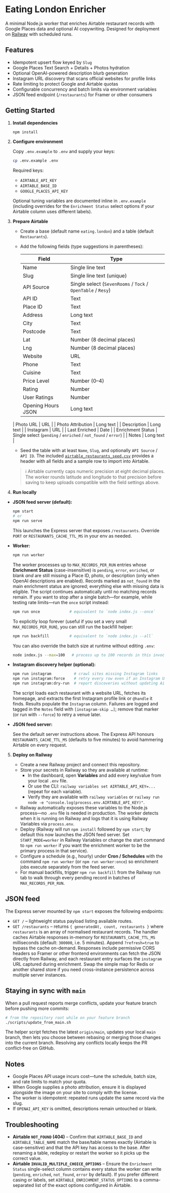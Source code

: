 # Eating London Enricher

A minimal Node.js worker that enriches Airtable restaurant records with Google Places data and optional AI copywriting. Designed for deployment on [Railway](https://railway.app/) with scheduled runs.

## Features

- Idempotent upsert flow keyed by `Slug`
- Google Places Text Search + Details + Photos hydration
- Optional OpenAI-powered description blurb generation
- Instagram URL discovery that scans official websites for profile links
- Rate limiting to protect Google and Airtable quotas
- Configurable concurrency and batch limits via environment variables
- JSON feed endpoint (`/restaurants`) for Framer or other consumers

## Getting Started

1. **Install dependencies**

   ```bash
   npm install
   ```

2. **Configure environment**

   Copy `.env.example` to `.env` and supply your keys:

   ```bash
   cp .env.example .env
   ```

   Required keys:

   - `AIRTABLE_API_KEY`
   - `AIRTABLE_BASE_ID`
   - `GOOGLE_PLACES_API_KEY`

   Optional tuning variables are documented inline in `.env.example` (including overrides for the `Enrichment Status` select options if your Airtable column uses different labels).

3. **Prepare Airtable**

   - Create a base (default name `eating.london`) and a table (default `Restaurants`).
   - Add the following fields (type suggestions in parentheses):

     | Field | Type |
     | --- | --- |
     | Name | Single line text |
     | Slug | Single line text (unique) |
     | API Source | Single select (`SevenRooms` / `Tock` / `OpenTable` / `Resy`) |
     | API ID | Text |
     | Place ID | Text |
     | Address | Long text |
     | City | Text |
     | Postcode | Text |
     | Lat | Number (8 decimal places) |
     | Lng | Number (8 decimal places) |
     | Website | URL |
     | Phone | Text |
     | Cuisine | Text |
     | Price Level | Number (0–4) |
     | Rating | Number |
     | User Ratings | Number |
     | Opening Hours JSON | Long text |
    | Photo URL | URL |
    | Photo Attribution | Long text |
    | Description | Long text |
    | Instagram | URL |
     | Last Enriched | Date |
     | Enrichment Status | Single select (`pending` / `enriched` / `not_found` / `error`) |
     | Notes | Long text |

   - Seed the table with at least `Name`, `Slug`, and optionally `API Source` / `API ID`. The included [`airtable_restaurants_seed.csv`](./airtable_restaurants_seed.csv) provides a header with all fields and a sample row to import into Airtable.

   > ℹ️ Airtable currently caps numeric precision at eight decimal places. The worker rounds latitude and longitude to that precision before saving to keep uploads compatible with the field settings above.

4. **Run locally**

  - **JSON feed server (default):**

    ```bash
    npm start
    # or
    npm run serve
    ```

    This launches the Express server that exposes `/restaurants`. Override `PORT` or `RESTAURANTS_CACHE_TTL_MS` in your env as needed.

  - **Worker:**

    ```bash
    npm run worker
    ```

    The worker processes up to `MAX_RECORDS_PER_RUN` entries whose **Enrichment Status** (case-insensitive) is `pending`, `error`, `enriched`, or blank *and* are still missing a Place ID, photo, or description (only when OpenAI descriptions are enabled). Records marked as `not_found` in the main enrichment status are ignored; everything else with missing data is eligible. The script continues automatically until no matching records remain. If you want to stop after a single batch—for example, while testing rate limits—run the `once` script instead:

    ```bash
    npm run once             # equivalent to `node index.js --once`
    ```

    To explicitly loop forever (useful if you set a very small `MAX_RECORDS_PER_RUN`), you can still run the backfill helper:

    ```bash
    npm run backfill         # equivalent to `node index.js --all`
    ```

    You can also override the batch size at runtime without editing `.env`:

    ```bash
    node index.js --max=100   # process up to 100 records in this invocation
    ```

  - **Instagram discovery helper (optional):**

    ```bash
    npm run instagram          # crawl sites missing Instagram links
    npm run instagram:force    # retry every row even if an Instagram URL already exists
    npm run instagram:dry-run  # report discoveries without updating Airtable
    ```

    The script loads each restaurant with a website URL, fetches its homepage, and extracts the first Instagram profile link or `@handle` it finds. Results populate the `Instagram` column. Failures are logged and tagged in the `Notes` field with `[instagram-skip …]`; remove that marker (or run with `--force`) to retry a venue later.

  - **JSON feed server:**

    See the default server instructions above. The Express API honours
    `RESTAURANTS_CACHE_TTL_MS` (defaults to five minutes) to avoid hammering Airtable on every request.

5. **Deploy on Railway**

   - Create a new Railway project and connect this repository.
   - Store your secrets in Railway so they are available at runtime:
     - In the dashboard, open **Variables** and add every key/value from your local `.env` file.
     - Or use the CLI: `railway variables set AIRTABLE_API_KEY=...` (repeat for each variable).
     - Verify they are available with `railway variables` or `railway run node -e "console.log(process.env.AIRTABLE_API_KEY)"`.
   - Railway automatically exposes these variables to the Node.js process—no `.env` file is needed in production. The worker detects when it is running on Railway and logs that it is using Railway Variables via `process.env`.
   - Deploy (Railway will run `npm install` followed by `npm start`; by default this now launches the JSON feed server. Set `START_MODE=worker` in Railway Variables or change the start command to `npm run worker` if you want the enrichment worker to be the primary process in that service).
   - Configure a schedule (e.g., hourly) under **Cron / Schedules** with the command `npm run worker` (or `npm run worker:once`) so enrichment jobs execute separately from the feed server.
   - For manual backfills, trigger `npm run backfill` from the Railway run tab to walk through every pending record in batches of
     `MAX_RECORDS_PER_RUN`.

## JSON feed

The Express server mounted by `npm start` exposes the following endpoints:

- `GET /` – lightweight status payload listing available routes.
- `GET /restaurants` – returns `{ generatedAt, count, restaurants }` where `restaurants` is an array of normalised restaurant records.
  The handler caches Airtable responses in-memory for `RESTAURANTS_CACHE_TTL_MS` milliseconds (default: `300000`, i.e. 5 minutes). Append `?refresh=true` to bypass the cache on-demand. Responses include permissive CORS headers so Framer or other frontend environments can fetch the JSON directly from Railway, and each restaurant entry surfaces the `instagram` URL captured during enrichment. Swap the simple map for Redis or another shared store if you need cross-instance persistence across multiple server instances.

## Staying in sync with `main`

When a pull request reports merge conflicts, update your feature branch before pushing more commits:

```bash
# from the repository root while on your feature branch
./scripts/update_from_main.sh
```

The helper script fetches the latest `origin/main`, updates your local `main` branch, then lets you choose between rebasing or merging those changes into the current branch. Resolving any conflicts locally keeps the PR conflict-free on GitHub.

## Notes

- Google Places API usage incurs cost—tune the schedule, batch size, and rate limits to match your quota.
- When Google supplies a photo attribution, ensure it is displayed alongside the image on your site to comply with the license.
- The worker is idempotent: repeated runs update the same record via the slug.
- If `OPENAI_API_KEY` is omitted, descriptions remain untouched or blank.

## Troubleshooting

- **Airtable `NOT_FOUND` (404)** – Confirm that `AIRTABLE_BASE_ID` and `AIRTABLE_TABLE_NAME` match the base/table names exactly (Airtable is case-sensitive) and that the API key has access to the base. After renaming a table, redeploy or restart the worker so it picks up the correct value.
- **Airtable `INVALID_MULTIPLE_CHOICE_OPTIONS`** – Ensure the `Enrichment Status` single-select column contains every status the worker can write (`pending`, `enriched`, `not_found`, `error` by default). If you prefer different casing or labels, set `AIRTABLE_ENRICHMENT_STATUS_OPTIONS` to a comma-separated list of the exact options configured in Airtable.
